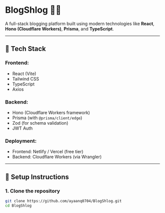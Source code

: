 # BlogShlog 📝🚀

A full-stack blogging platform built using modern technologies like **React**, **Hono (Cloudflare Workers)**, **Prisma**, and **TypeScript**.

---

## 🔧 Tech Stack

### Frontend:
- React (Vite)
- Tailwind CSS
- TypeScript
- Axios

### Backend:
- Hono (Cloudflare Workers framework)
- Prisma (with `@prisma/client/edge`)
- Zod (for schema validation)
- JWT Auth

### Deployment:
- Frontend: Netlify / Vercel (free tier)
- Backend: Cloudflare Workers (via Wrangler)

---

## 🚀 Setup Instructions

### 1. Clone the repository

```bash
git clone https://github.com/ayaanq0704/BlogShlog.git
cd BlogShlog